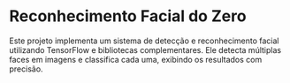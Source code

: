 # Reconhecimento Facial do Zero
Este projeto implementa um sistema de detecção e reconhecimento facial utilizando TensorFlow e bibliotecas complementares. Ele detecta múltiplas faces em imagens e classifica cada uma, exibindo os resultados com precisão. 

